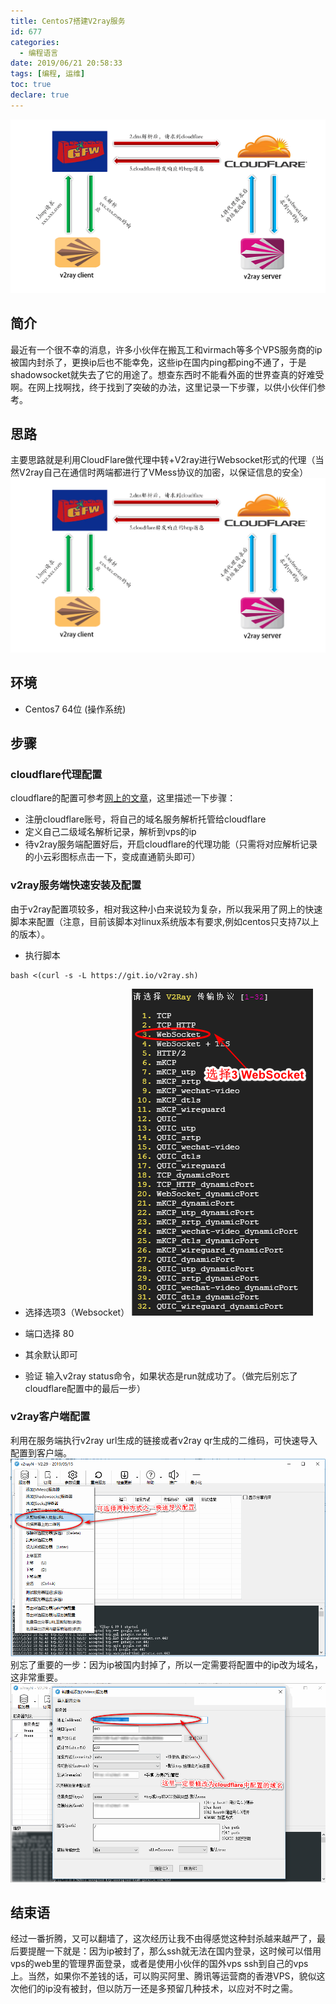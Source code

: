 ```yaml
---
title: Centos7搭建V2ray服务
id: 677
categories:
  - 编程语言
date: 2019/06/21 20:58:33        
tags: [编程, 运维]
toc: true
declare: true
---
```


![img](/img/xjy/p59000.png)<br/>

## 简介

最近有一个很不幸的消息，许多小伙伴在搬瓦工和virmach等多个VPS服务商的ip被国内封杀了，更换ip后也不能幸免，这些ip在国内ping都ping不通了，于是shadowsocket就失去了它的用途了。想查东西时不能看外面的世界查真的好难受啊。在网上找啊找，终于找到了突破的办法，这里记录一下步骤，以供小伙伴们参考。

<!--more-->
## 思路
主要思路就是利用CloudFlare做代理中转+V2ray进行Websocket形式的代理（当然V2ray自己在通信时两端都进行了VMess协议的加密，以保证信息的安全）
![img](/img/xjy/p59001.png)<br/>
## 环境

+ Centos7 64位 (操作系统)

## 步骤
### cloudflare代理配置
cloudflare的配置可参考[网上的文章](https://blog.csdn.net/pengchengxue110/article/details/80276022)，这里描述一下步骤：
+ 注册cloudflare账号，将自己的域名服务解析托管给cloudflare
+ 定义自己二级域名解析记录，解析到vps的ip
+ 待v2ray服务端配置好后，开启cloudflare的代理功能（只需将对应解析记录的小云彩图标点击一下，变成直通箭头即可）

### v2ray服务端快速安装及配置
由于v2ray配置项较多，相对我这种小白来说较为复杂，所以我采用了网上的快速脚本来配置（注意，目前该脚本对linux系统版本有要求,例如centos只支持7以上的版本）。
+ 执行脚本
``` shell
bash <(curl -s -L https://git.io/v2ray.sh)
```

+ 选择选项3（Websocket）
![img](/img/xjy/p59006.png)<br/>
+ 端口选择 80

+ 其余默认即可

+ 验证
输入v2ray status命令，如果状态是run就成功了。（做完后别忘了cloudflare配置中的最后一步）
### v2ray客户端配置
利用在服务端执行v2ray url生成的链接或者v2ray qr生成的二维码，可快速导入配置到客户端。
![img](/img/xjy/p59002.png)<br/>
别忘了重要的一步：因为ip被国内封掉了，所以一定需要将配置中的ip改为域名，这非常重要。
![img](/img/xjy/p59003.png)<br/>

## 结束语
经过一番折腾，又可以翻墙了，这次经历让我不由得感觉这种封杀越来越严了，最后要提醒一下就是：因为ip被封了，那么ssh就无法在国内登录，这时候可以借用vps的web里的管理界面登录，或者是使用小伙伴的国外vps ssh到自己的vps上。当然，如果你不差钱的话，可以购买阿里、腾讯等运营商的香港VPS，貌似这次他们的ip没有被封，但以防万一还是多预留几种技术，以应对不时之需。

